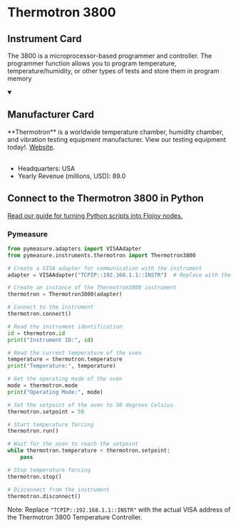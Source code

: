
# Thermotron 3800

## Instrument Card

The 3800 is a microprocessor-based programmer and controller. The programmer function allows you to program temperature, temperature/humidity, or other types of tests and store them in program memory

<details open>
<summary><h2>Manufacturer Card</h2></summary>
**Thermotron** is a worldwide temperature chamber, humidity chamber, and vibration testing equipment manufacturer. View our testing equipment today!. <a href=https://thermotron.com/>Website</a>.
<br></br>
<ul>
  <li>Headquarters: USA</li>
  <li>Yearly Revenue (millions, USD): 89.0</li>
</ul>
</details>

## Connect to the Thermotron 3800 in Python

[Read our guide for turning Python scripts into Flojoy nodes.](https://docs.flojoy.ai/custom-nodes/creating-custom-node/)


### Pymeasure


```python
from pymeasure.adapters import VISAAdapter
from pymeasure.instruments.thermotron import Thermotron3800

# Create a VISA adapter for communication with the instrument
adapter = VISAAdapter("TCPIP::192.168.1.1::INSTR")  # Replace with the actual IP address of the instrument

# Create an instance of the Thermotron3800 instrument
thermotron = Thermotron3800(adapter)

# Connect to the instrument
thermotron.connect()

# Read the instrument identification
id = thermotron.id
print("Instrument ID:", id)

# Read the current temperature of the oven
temperature = thermotron.temperature
print("Temperature:", temperature)

# Get the operating mode of the oven
mode = thermotron.mode
print("Operating Mode:", mode)

# Set the setpoint of the oven to 50 degrees Celsius
thermotron.setpoint = 50

# Start temperature forcing
thermotron.run()

# Wait for the oven to reach the setpoint
while thermotron.temperature < thermotron.setpoint:
    pass

# Stop temperature forcing
thermotron.stop()

# Disconnect from the instrument
thermotron.disconnect()
```

Note: Replace `"TCPIP::192.168.1.1::INSTR"` with the actual VISA address of the Thermotron 3800 Temperature Controller.

